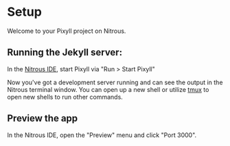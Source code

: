 # Setup

Welcome to your Pixyll project on Nitrous.

## Running the Jekyll server:

In the [Nitrous IDE](https://community.nitrous.io/docs/ide-overview), start Pixyll via "Run > Start Pixyll"

Now you've got a development server running and can see the output in the Nitrous terminal window. You can open up a new shell or utilize [tmux](https://community.nitrous.io/docs/tmux) to open new shells to run other commands.

## Preview the app

In the Nitrous IDE, open the "Preview" menu and click "Port 3000".
